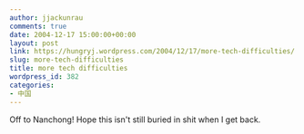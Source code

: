 ```yaml
---
author: jjackunrau
comments: true
date: 2004-12-17 15:00:00+00:00
layout: post
link: https://hungryj.wordpress.com/2004/12/17/more-tech-difficulties/
slug: more-tech-difficulties
title: more tech difficulties
wordpress_id: 382
categories:
- 中国
---
```


Off to Nanchong!  Hope this isn't still buried in shit when I get back.
